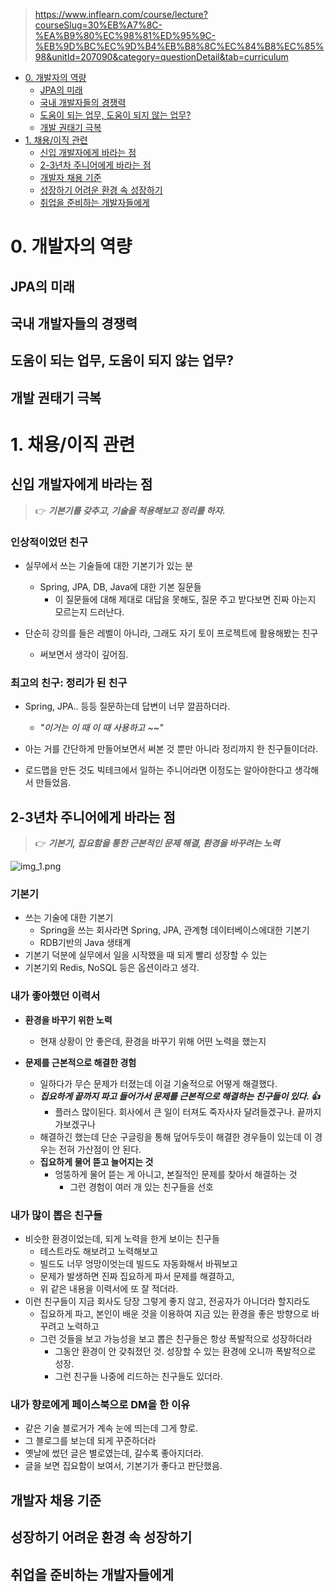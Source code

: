 > https://www.inflearn.com/course/lecture?courseSlug=30%EB%A7%8C-%EA%B9%80%EC%98%81%ED%95%9C-%EB%9D%BC%EC%9D%B4%EB%B8%8C%EC%84%B8%EC%85%98&unitId=207090&category=questionDetail&tab=curriculum

<!-- TOC -->

* [0. 개발자의 역량](#0-개발자의-역량)
    * [JPA의 미래](#jpa의-미래)
    * [국내 개발자들의 경쟁력](#국내-개발자들의-경쟁력)
    * [도움이 되는 업무, 도움이 되지 않는 업무?](#도움이-되는-업무-도움이-되지-않는-업무)
    * [개발 권태기 극복](#개발-권태기-극복)
* [1. 채용/이직 관련](#1-채용이직-관련)
    * [신입 개발자에게 바라는 점](#신입-개발자에게-바라는-점)
    * [2-3년차 주니어에게 바라는 점](#2-3년차-주니어에게-바라는-점)
    * [개발자 채용 기준](#개발자-채용-기준)
    * [성장하기 어려운 환경 속 성장하기](#성장하기-어려운-환경-속-성장하기)
    * [취업을 준비하는 개발자들에게](#취업을-준비하는-개발자들에게)

<!-- TOC -->

# 0. 개발자의 역량

## JPA의 미래

## 국내 개발자들의 경쟁력

## 도움이 되는 업무, 도움이 되지 않는 업무?

## 개발 권태기 극복

# 1. 채용/이직 관련

## 신입 개발자에게 바라는 점

> 👉 **_기본기를 갖추고, 기술을 적용해보고 정리를 하자._**

### 인상적이었던 친구

- 실무에서 쓰는 기술들에 대한 기본기가 있는 분
    - Spring, JPA, DB, Java에 대한 기본 질문들
        - 이 질문들에 대해 제대로 대답을 못해도, 질문 주고 받다보면 진짜 아는지 모르는지 드러난다.


- 단순히 강의를 들은 레벨이 아니라, 그래도 자기 토이 프로젝트에 활용해봤는 친구
    - 써보면서 생각이 깊어짐.

### 최고의 친구: 정리가 된 친구

- Spring, JPA.. 등등 질문하는데 답변이 너무 깔끔하더라.
    - _"이거는 이 때 이 때 사용하고 ~~"_

- 아는 거를 간단하게 만들어보면서 써본 것 뿐만 아니라 정리까지 한 친구들이더라.

- 로드맵을 만든 것도 빅테크에서 일하는 주니어라면 이정도는 알아야한다고 생각해서 만들었음.

## 2-3년차 주니어에게 바라는 점

> 👉 **_기본기, 집요함을 통한 근본적인 문제 해결, 환경을 바꾸려는 노력_**

![img_1.png](img_1.png)

### 기본기

- 쓰는 기술에 대한 기본기
    - Spring을 쓰는 회사라면 Spring, JPA, 관계형 데이터베이스에대한 기본기
    - RDB기반의 Java 생태계
- 기본기 덕분에 실무에서 일을 시작했을 때 되게 빨리 성장할 수 있는
- 기본기외 Redis, NoSQL 등은 옵션이라고 생각.

### 내가 좋아했던 이력서

- **환경을 바꾸기 위한 노력**
    - 현재 상황이 안 좋은데, 환경을 바꾸기 위해 어떤 노력을 했는지


- **문제를 근본적으로 해결한 경험**
    - 일하다가 무슨 문제가 터졌는데 이걸 기술적으로 어떻게 해결했다.
    - **_집요하게 끝까지 파고 들어가서 문제를 근본적으로 해결하는 친구들이 있다. 👍_**
        - 플러스 많이된다. 회사에서 큰 일이 터져도 죽자사자 달려들겠구나. 끝까지 가보겠구나
    - 해결하긴 했는데 단순 구글링을 통해 덮어두듯이 해결한 경우들이 있는데 이 경우는 전혀 가산점이 안 된다.
    - **집요하게 물어 뜯고 늘어지는 것**
        - 엉뚱하게 물어 뜯는 게 아니고, 본질적인 문제를 찾아서 해결하는 것
            - 그런 경험이 여러 개 있는 친구들을 선호

### 내가 많이 뽑은 친구들

- 비슷한 환경이었는데, 되게 노력을 한게 보이는 친구들
    - 테스트라도 해보려고 노력해보고
    - 빌드도 너무 엉망이엇는데 빌드도 자동화해서 바꿔보고
    - 문제가 발생하면 진짜 집요하게 파서 문제를 해결하고,
    - 위 같은 내용을 이력서에 또 잘 적더라.
- 이런 친구들이 지금 회사도 당장 그렇게 좋지 않고, 전공자가 아니더라 할지라도
    - 집요하게 파고, 본인이 배운 것을 이용하여 지금 있는 환경을 좋은 방향으로 바꾸려고 노력하고
    - 그런 것들을 보고 가능성을 보고 뽑은 친구들은 항상 폭발적으로 성장하더라
        - 그동안 환경이 안 갖춰졌던 것. 성장할 수 있는 환경에 오니까 폭발적으로 성장.
        - 그런 친구들 나중에 리드하는 친구들도 있더라.

### 내가 향로에게 페이스북으로 DM을 한 이유

- 같은 기술 블로거가 계속 눈에 띄는데 그게 향로.
- 그 블로그를 보는데 되게 꾸준하더라
- 옛날에 썼던 글은 별로였는데, 갈수록 좋아지더라.
- 글을 보면 집요함이 보여서, 기본기가 좋다고 판단했음.

## 개발자 채용 기준

## 성장하기 어려운 환경 속 성장하기

## 취업을 준비하는 개발자들에게